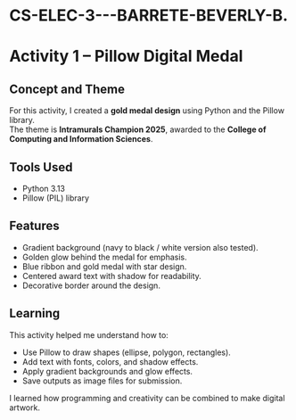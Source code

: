 # CS-ELEC-3---BARRETE-BEVERLY-B.

# Activity 1 – Pillow Digital Medal

## Concept and Theme
For this activity, I created a **gold medal design** using Python and the Pillow library.  
The theme is **Intramurals Champion 2025**, awarded to the **College of Computing and Information Sciences**.  

## Tools Used
- Python 3.13
- Pillow (PIL) library

## Features
- Gradient background (navy to black / white version also tested).
- Golden glow behind the medal for emphasis.
- Blue ribbon and gold medal with star design.
- Centered award text with shadow for readability.
- Decorative border around the design.

## Learning
This activity helped me understand how to:
- Use Pillow to draw shapes (ellipse, polygon, rectangles).
- Add text with fonts, colors, and shadow effects.
- Apply gradient backgrounds and glow effects.
- Save outputs as image files for submission.

I learned how programming and creativity can be combined to make digital artwork.

